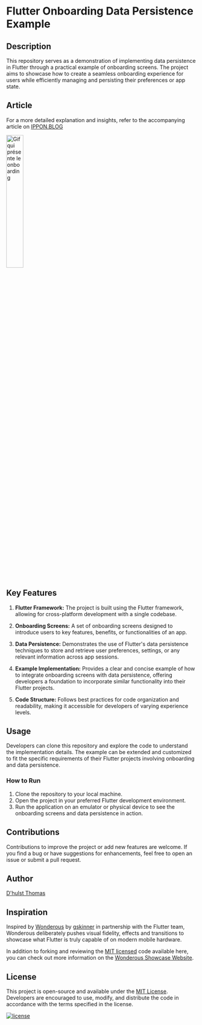 # Flutter Onboarding Data Persistence Example

## Description

This repository serves as a demonstration of implementing data persistence in Flutter through a practical example of onboarding screens. The project aims to showcase how to create a seamless onboarding experience for users while efficiently managing and persisting their preferences or app state.

## Article

For a more detailed explanation and insights, refer to the accompanying article on [IPPON.BLOG]()

<img src="docs/annexe6.gif" alt="Gif qui présente le onboarding" width="30%" title="Onboarding">

## Key Features

1. **Flutter Framework:** The project is built using the Flutter framework, allowing for cross-platform development with a single codebase.

2. **Onboarding Screens:** A set of onboarding screens designed to introduce users to key features, benefits, or functionalities of an app.

3. **Data Persistence:** Demonstrates the use of Flutter's data persistence techniques to store and retrieve user preferences, settings, or any relevant information across app sessions.

4. **Example Implementation:** Provides a clear and concise example of how to integrate onboarding screens with data persistence, offering developers a foundation to incorporate similar functionality into their Flutter projects.

5. **Code Structure:** Follows best practices for code organization and readability, making it accessible for developers of varying experience levels.

## Usage

Developers can clone this repository and explore the code to understand the implementation details. The example can be extended and customized to fit the specific requirements of their Flutter projects involving onboarding and data persistence.

### How to Run

1. Clone the repository to your local machine.
2. Open the project in your preferred Flutter development environment.
3. Run the application on an emulator or physical device to see the onboarding screens and data persistence in action.

## Contributions

Contributions to improve the project or add new features are welcome. If you find a bug or have suggestions for enhancements, feel free to open an issue or submit a pull request.

## Author

[D'hulst Thomas](https://portfolio-thomas-d.web.app)

## Inspiration 

Inspired by [Wonderous](https://github.com/gskinnerTeam/flutter-wonderous-app) by [gskinner](https://gskinner.com/) in partnership with the Flutter team, Wonderous deliberately pushes visual fidelity, effects and transitions to showcase what Flutter is truly capable of on modern mobile hardware.

In addition to forking and reviewing the [MIT licensed](LICENSE) code available here, you can check out more information on the [Wonderous Showcase Website](https://wonderous.app).

## License

This project is open-source and available under the [MIT License](LICENSE). Developers are encouraged to use, modify, and distribute the code in accordance with the terms specified in the license.

[![license](https://img.shields.io/badge/License-MIT-yellow.svg)](https://opensource.org/licenses/MIT)